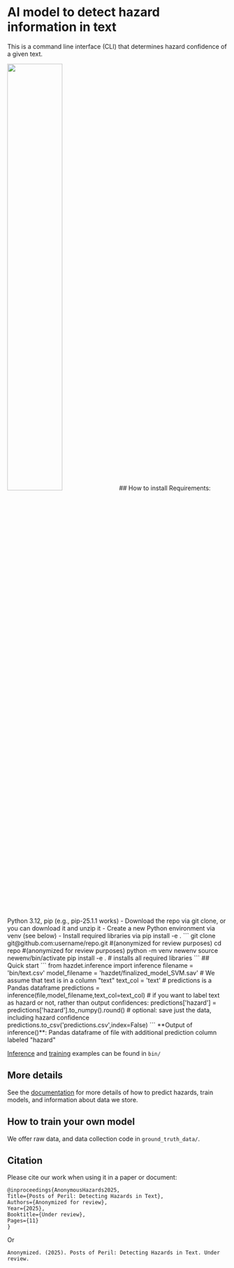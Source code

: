 # AI model to detect hazard information in text
This is a command line interface (CLI) that determines hazard confidence of a given text.


<img src="[https://user-images.githubusercontent.com/16319829/81180309-2b51f000-8fee-11ea-8a78-ddfe8c3412a7.png](https://raw.githubusercontent.com/KeithBurghardt/HazardPackage/refs/heads/main/images/AIHazardDetectionIcon.jpg)" width=50% height=50%>
## How to install
Requirements: Python 3.12, pip (e.g., pip-25.1.1 works)
- Download the repo via git clone, or you can download it and unzip it
- Create a new Python environment via venv (see below)
- Install required libraries via pip install -e .
```
git clone git@github.com:username/repo.git #(anonymized for review purposes)
cd repo #(anonymized for review purposes)
python -m venv newenv
source newenv/bin/activate
pip install -e . # installs all required libraries
```
## Quick start
```
from hazdet.inference import inference
filename = 'bin/text.csv'
model_filename = 'hazdet/finalized_model_SVM.sav'
# We assume that text is in a column "text"
text_col = 'text'
# predictions is a Pandas dataframe
predictions = inference(file,model_filename,text_col=text_col)
# if you want to label text as hazard or not, rather than output confidences:
predictions['hazard'] = predictions['hazard'].to_numpy().round()
# optional: save just the data, including hazard confidence
predictions.to_csv('predictions.csv',index=False)
```
**Output of inference()**: Pandas dataframe of file with additional prediction column labeled "hazard"

[Inference](bin/quickstart_inference.py) and [training](bin/quickstart_train.py) examples can be found in `bin/`

## More details 
See the [documentation](docs/documentation.md) for more details of how to predict hazards, train models, and information about data we store.

## How to train your own model
We offer raw data, and data collection code in `ground_truth_data/`. 

## Citation
Please cite our work when using it in a paper or document:
```
@inproceedings{AnonymousHazards2025,
Title={Posts of Peril: Detecting Hazards in Text},
Authors={Anonymized for review},
Year={2025},
Booktitle={Under review},
Pages={11}
}
```
Or
```
Anonymized. (2025). Posts of Peril: Detecting Hazards in Text. Under review.
```



